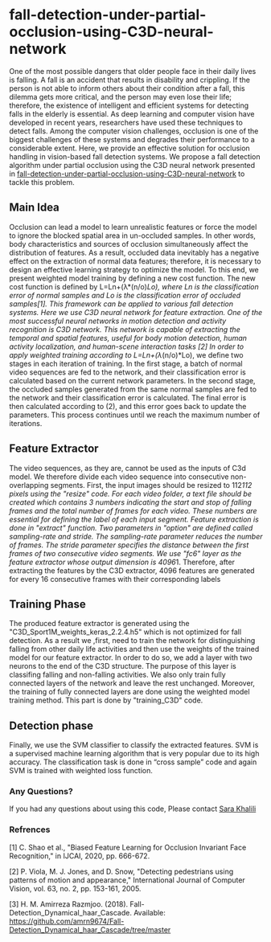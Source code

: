 # fall-detection-under-partial-occlusion-using-C3D-neural-network
One of the most possible dangers that older people face in their daily lives is falling. A fall is an accident that results in disability and crippling. If the person is not able to inform others about their condition after a fall, this dilemma gets more critical, and the person may even lose their life; therefore, the existence of intelligent and efficient systems for detecting falls in the elderly is essential. As deep learning and computer vision have developed in recent years, researchers have used these techniques to detect falls. Among the computer vision challenges, occlusion is one of the biggest challenges of these systems and degrades their performance to a considerable extent. Here, we provide an effective solution for occlusion handling in vision-based fall detection systems. We propose a fall detection algorithm under partial occlusion using the C3D neural network presented in [fall-detection-under-partial-occlusion-using-C3D-neural-network](https://github.com/sarakhalili/fall-detection-under-partial-occlusion-using-C3D-neural-network) to tackle this problem.
## Main Idea
Occlusion can lead a model to learn unrealistic features or force the model to ignore the blocked spatial area in un-occluded samples. In other words, body characteristics and sources of occlusion simultaneously affect the distribution of features. As a result, occluded data inevitably has a negative effect on the extraction of normal data features; therefore, it is necessary to design an effective learning strategy to optimize the model. To this end, we present weighted model training by defining a new cost function. The new cost function is defined by L=Ln+(λ*(n/o)*Lo), where Ln is the classification error of normal samples and Lo is the classification error of occluded samples[1]. This framework can be applied to various fall detection systems. Here we use C3D neural network for feature extraction.
One of the most successful neural networks in motion detection and activity recognition is C3D network.  This network is capable of extracting the temporal and spatial features, useful for body motion detection, human activity localization, and human-scene interaction tasks [2] In order to apply weighted training according to L=Ln+(λ*(n/o)*Lo), we define two stages in each iteration of training. In the first stage, a batch of normal video sequences are fed to the network, and their classification error is calculated based on the current network parameters. In the second stage, the occluded samples generated from the same normal samples are fed to the network and their classification error is calculated. The final error is then calculated according to (2), and this error goes back to update the parameters. This process continues until we reach the maximum number of iterations.
## Feature Extractor
The video sequences, as they are, cannot be used as the inputs of C3d model. We therefore divide each video sequence into consecutive non-overlapping segments. First, the input images should be resized to 112*112 pixels using the "resize" code. For each video folder, a text file should be created which contains 3 numbers indicating the start and stop of falling frames and the total number of frames for each video. These numbers are essential for defining the label of each input segment. 
Feature extraction is done in "extract" function. Two parameters in "option" are defined called sampling-rate and stride. The sampling-rate parameter reduces the number of frames. The stride parameter specifies the distance between the first frames of two consecutive video segments. We use "fc6" layer as the feature extractor whose output dimension is 4096*1. Therefore, after extracting the features by the C3D extractor, 4096 features are generated for every 16 consecutive frames with their corresponding labels
## Training Phase
The produced feature extractor is generated using the "C3D_Sport1M_weights_keras_2.2.4.h5" which is not optimized for fall detection. As a result we ,first, need to train the network for distinguishing falling from other daily life activities and then use the weights of the trained model for our feature extractor. In order to do so, we add a layer with two neurons to the end of the C3D structure. The purpose of this layer is classifing falling and non-falling activities. We also only train fully connected layers of the network and leave the rest unchanged. Moreover, the training of fully connected layers are done using the weighted model training method. This part is done by "training_C3D" code. 

## Detection phase 
Finally, we use the SVM classifier to classify the extracted features. SVM is a supervised machine learning algorithm that is very popular due to its high accuracy. The classification task is done in “cross sample” code and again SVM is trained with weighted loss function.
### Any Questions?
If you had any questions about using this code, Please contact [Sara Khalili](sarahkhalili89@gmail.com)

### Refrences
[1]	C. Shao et al., "Biased Feature Learning for Occlusion Invariant Face Recognition," in IJCAI, 2020, pp. 666-672.

[2]	P. Viola, M. J. Jones, and D. Snow, "Detecting pedestrians using patterns of motion and appearance," International Journal of Computer Vision, vol. 63, no. 2, pp. 153-161, 2005.

[3]	H. M. Amirreza Razmjoo. (2018). Fall-Detection_Dynamical_haar_Cascade. Available: https://github.com/amrn9674/Fall-Detection_Dynamical_haar_Cascade/tree/master
